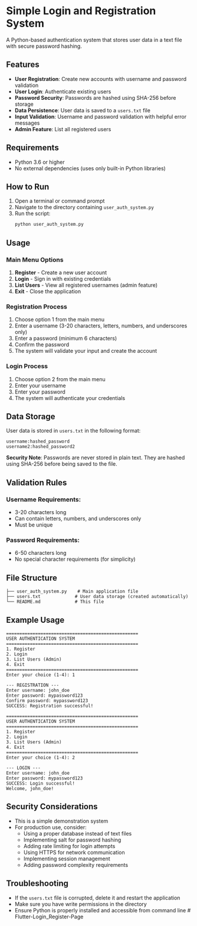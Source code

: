 # Simple Login and Registration System

A Python-based authentication system that stores user data in a text file with secure password hashing.

## Features

- **User Registration**: Create new accounts with username and password validation
- **User Login**: Authenticate existing users
- **Password Security**: Passwords are hashed using SHA-256 before storage
- **Data Persistence**: User data is saved to a `users.txt` file
- **Input Validation**: Username and password validation with helpful error messages
- **Admin Feature**: List all registered users

## Requirements

- Python 3.6 or higher
- No external dependencies (uses only built-in Python libraries)

## How to Run

1. Open a terminal or command prompt
2. Navigate to the directory containing `user_auth_system.py`
3. Run the script:
   ```bash
   python user_auth_system.py
   ```

## Usage

### Main Menu Options

1. **Register** - Create a new user account
2. **Login** - Sign in with existing credentials
3. **List Users** - View all registered usernames (admin feature)
4. **Exit** - Close the application

### Registration Process

1. Choose option 1 from the main menu
2. Enter a username (3-20 characters, letters, numbers, and underscores only)
3. Enter a password (minimum 6 characters)
4. Confirm the password
5. The system will validate your input and create the account

### Login Process

1. Choose option 2 from the main menu
2. Enter your username
3. Enter your password
4. The system will authenticate your credentials

## Data Storage

User data is stored in `users.txt` in the following format:
```
username:hashed_password
username2:hashed_password2
```

**Security Note**: Passwords are never stored in plain text. They are hashed using SHA-256 before being saved to the file.

## Validation Rules

### Username Requirements:
- 3-20 characters long
- Can contain letters, numbers, and underscores only
- Must be unique

### Password Requirements:
- 6-50 characters long
- No special character requirements (for simplicity)

## File Structure

```
├── user_auth_system.py    # Main application file
├── users.txt             # User data storage (created automatically)
└── README.md             # This file
```

## Example Usage

```
==================================================
USER AUTHENTICATION SYSTEM
==================================================
1. Register
2. Login
3. List Users (Admin)
4. Exit
==================================================
Enter your choice (1-4): 1

--- REGISTRATION ---
Enter username: john_doe
Enter password: mypassword123
Confirm password: mypassword123
SUCCESS: Registration successful!

==================================================
USER AUTHENTICATION SYSTEM
==================================================
1. Register
2. Login
3. List Users (Admin)
4. Exit
==================================================
Enter your choice (1-4): 2

--- LOGIN ---
Enter username: john_doe
Enter password: mypassword123
SUCCESS: Login successful!
Welcome, john_doe!
```

## Security Considerations

- This is a simple demonstration system
- For production use, consider:
  - Using a proper database instead of text files
  - Implementing salt for password hashing
  - Adding rate limiting for login attempts
  - Using HTTPS for network communication
  - Implementing session management
  - Adding password complexity requirements

## Troubleshooting

- If the `users.txt` file is corrupted, delete it and restart the application
- Make sure you have write permissions in the directory
- Ensure Python is properly installed and accessible from command line #   F l u t t e r - L o g i n _ R e g i s t e r - P a g e  
 
